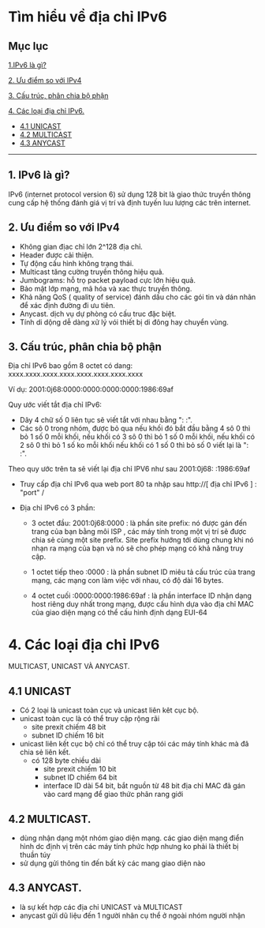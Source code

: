 # Tìm hiểu về địa chỉ IPv6

## Mục lục
[1.IPv6 là gì?](#1)

[2. Ưu điểm so với IPv4](#2)

[3. Cấu trúc, phân chia bộ phận](#3)

[4. Các loại địa chỉ IPv6.](#4)
- [4.1 UNICAST](#4.1)
- [4.2 MULTICAST](#4.2)
- [4.3 ANYCAST](#4.3)

---
## 1. IPv6 là gì?
IPv6 (internet protocol version 6) sử dụng 128 bit  là giao thức truyền thông cung cấp hệ thống đánh giá vị trí và định tuyến luu lượng các trên internet.

## 2. Ưu điểm so với IPv4
- Không gian địac chỉ lớn 2^128 địa chỉ.
- Header được cải  thiện.
- Tự động cấu hình không trạng thái.
- Multicast tăng cường truyền thông hiệu quả.
- Jumbograms: hỗ trọ packet payload cực lớn hiệu quả.
- Bảo mật lớp mạng, mã hóa và xac thực truyền thông.
- Khả năng QoS ( quality of service) đánh dấu cho các gói tin và dán nhãn để xác định đường đi ưu tiên.
- Anycast. dịch vụ dự phòng có cấu truc đặc biệt.
- Tính di dộng dễ dàng xử lý vói thiết bị di đông hay chuyển vùng.

## 3. Cấu trúc, phân chia bộ phận

Địa chỉ IPv6 bao gồm 8 octet có dang: xxxx.xxxx.xxxx.xxxx.xxxx.xxxx.xxxx.xxxx

Ví dụ: 2001:0j68:0000:0000:0000:0000:1986:69af

Quy ước viết tắt địa chỉ IPv6:
- Dãy 4 chữ số 0 liên tục sẽ viết tắt với nhau bằng ": :".
- Các sô 0 trong nhóm, được bỏ qua nếu khối đó bắt đầu bằng 4 sô 0 thì bỏ 1 số 0 mỗi khối, nếu khối có 3 sô 0 thì bỏ 1 số 0 mỗi khối, nếu khối có 2 sô 0 thì bỏ 1 số ko mỗi khối nếu khối có 1 số 0 thì bỏ số 0 viết lại là ": :".

Theo quy ước trên ta sẽ viết lại địa chỉ IPV6 như sau
2001:0j68: :1986:69af

- Truy cấp địa chỉ IPv6 qua web port 80 ta nhập sau 
http://[ địa chỉ IPv6 ] :  "port" /

- Địa chỉ IPv6 có 3 phần:
    - 3 octet đầu: 2001:0j68:0000 : là phần site prefix:  nó được gán đến trang của bạn bằng môi ISP , các máy tính trong một vị trí sẽ được chia sẻ cùng một site  prefix. Site prefix hướng tới dùng chung khi nó nhạn ra mạng của bạn và nó sẽ cho phép mạng có khả năng truy cập.

    - 1 octet tiếp theo :0000 : là phần subnet ID miêu tả cấu trúc của trang mạng, các mạng con làm việc với nhau, có độ dài 16 bytes.

    - 4 octet cuối :0000:0000:1986:69af : là phần interface ID nhận dạng  host riêng duy nhất trong mạng, được cấu hình dựa vào địa chỉ MAC của giao diện mạng  có thể cấu hình định dạng EUI-64

# 4. Các loại địa chỉ IPv6
MULTICAST, UNICAST VÀ ANYCAST.

## 4.1 UNICAST
- Có 2 loại là unicast toàn cục và unicast liên kêt cục bộ.
- unicast toàn cục là có thể truy cập rộng rãi 
    - site prexit chiếm 48 bit
    - subnet ID chiếm 16 bit
- unicast liên kết cục bộ chỉ có thể truy cập tói các máy tính khác mà đã chia sẻ liên kết.
    - có 128 byte chiều dài
        - site prexit chiếm 10 bit       
        - subnet ID chiếm 64 bit
        - interface  ID dài 54 bit, bắt nguồn từ 48 bit địa chỉ MAC đã gán vào card mạng để giao thức phân rang giới

## 4.2 MULTICAST.
- dùng nhận dạng một nhóm giao diện mạng. các giao diện mạng điển hình dc định vị trên các máy tính phức hợp nhưng ko phải là thiết bị thuần túy
- sử dụng gửi thông tin đến bất kỳ các mang giao diện nào

## 4.3 ANYCAST.
- là sự kết hợp các địa chỉ UNICAST và MULTICAST
- anycast gửi dũ liệu đến 1 người nhân cụ thể ở ngoài  nhóm người nhận
